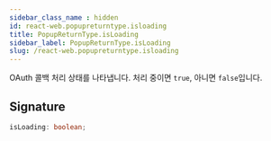 ```yaml
---
sidebar_class_name : hidden
id: react-web.popupreturntype.isloading
title: PopupReturnType.isLoading
sidebar_label: PopupReturnType.isLoading
slug: /react-web.popupreturntype.isloading
---
```






OAuth 콜백 처리 상태를 나타냅니다. 처리 중이면 `true`, 아니면 `false`입니다.

## Signature

```typescript
isLoading: boolean;
```
